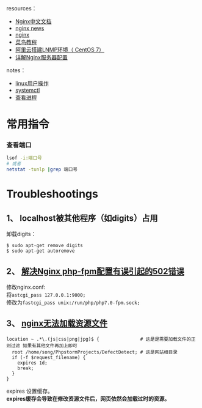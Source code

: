 resources：  
* [Nginx中文文档](http://www.nginx.cn/doc/)  
* [nginx news](http://nginx.org/)  
* [nginx](http://nginx.org/en/)  
* [菜鸟教程](http://www.runoob.com/linux/nginx-install-setup.html)  
* [阿里云搭建LNMP环境（ CentOS 7）](https://help.aliyun.com/document_detail/97251.html?spm=a2c4g.11186623.6.990.3fe3685301ylyp)
* [详解Nginx服务器配置](http://baijiahao.baidu.com/s?id=1604485941272024493&wfr=spider&for=pc)

notes：  
* [linux用户操作](https://github.com/nonelittlesong/study-ubuntu/wiki/CentOS-User-and-Group)
* [systemctl](https://github.com/nonelittlesong/study-ubuntu/blob/master/systemctl.md)
* [查看进程](https://github.com/nonelittlesong/study-ubuntu)

# 常用指令
### 查看端口
```sh
lsof -i:端口号
# 或者
netstat -tunlp |grep 端口号
```

# Troubleshootings
## 1、 localhost被其他程序（如digits）占用
卸载digits：  
```
$ sudo apt-get remove digits
$ sudo apt-get autoremove
```
## 2、 [解决Nginx php-fpm配置有误引起的502错误](https://www.centos.bz/2017/07/nginx-php-fpm-502-error/)
修改nginx.conf:  
将`astcgi_pass 127.0.0.1:9000;`  
修改为`fastcgi_pass unix:/run/php/php7.0-fpm.sock;`  

## 3、 [nginx无法加载资源文件](https://www.cnblogs.com/IT--Loding/p/6294185.html)
```
location ~ .*\.(js|css|png|jpg)$ {               # 这是是需要加载文件的正则过滤 如果有其他文件再加上即可
  root /home/song/PhpstormProjects/DefectDetect; # 这是网站根目录
  if (-f $request_filename) {
    expires 1d;
    break;
  }
}
```
expires 设置缓存。  
**expires缓存会导致在修改资源文件后，网页依然会加载过时的资源。**  

